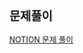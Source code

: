## 문제풀이

[NOTION 문제 풀이](https://well-opera-9a4.notion.site/8-a73d65b1532a40cfa9fa56c67407e07f?pvs=4)
